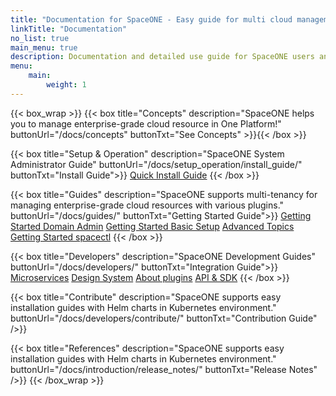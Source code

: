 ```yaml
---
title: "Documentation for SpaceONE - Easy guide for multi cloud management"
linkTitle: "Documentation"
no_list: true
main_menu: true
description: Documentation and detailed use guide for SpaceONE users and opensource contributors.
menu:
    main:
        weight: 1
---
```

{{< box_wrap >}}
{{< box title="Concepts" description="SpaceONE helps you to manage enterprise-grade cloud resource in One Platform!" buttonUrl="/docs/concepts" buttonTxt="See Concepts" >}}{{< /box >}}

{{< box title="Setup & Operation" description="SpaceONE System Administrator Guide" buttonUrl="/docs/setup_operation/install_guide/" buttonTxt="Install Guide">}}
<a href="/docs/setup_operation/quick_install/" >Quick Install Guide</a>
{{< /box >}}

{{< box title="Guides" description="SpaceONE supports multi-tenancy for managing enterprise-grade cloud resources with various plugins." buttonUrl="/docs/guides/" buttonTxt="Getting Started Guide">}}
<a href="/docs/guides/getting_started/domain_admin/" >Getting Started Domain Admin</a>
<a href="/docs/guides/getting_started/basic_setup/" >Getting Started Basic Setup</a>
<a href="/docs/guides/advanced" >Advanced Topics</a>
<a href="/docs/guides/advanced/spaceone_cli/" >Getting Started spacectl</a>
{{< /box >}}

{{< box title="Developers" description="SpaceONE Development Guides" buttonUrl="/docs/developers/" buttonTxt="Integration Guide">}}
<a href="/docs/developers/microservices" >Microservices</a>
<a href="/docs/developers/design_system" >Design System</a>
<a href="/docs/developers/plugins/about_plugin" >About plugins</a>
<a href="/docs/developers/api_sdk/" >API & SDK</a>
{{< /box >}}

{{< box title="Contribute" description="SpaceONE supports easy installation guides with Helm charts in Kubernetes environment." buttonUrl="/docs/developers/contribute/" buttonTxt="Contribution Guide" />}}

{{< box title="References" description="SpaceONE supports easy installation guides with Helm charts in Kubernetes environment." buttonUrl="/docs/introduction/release_notes/"  buttonTxt="Release Notes" />}}
{{< /box_wrap >}}
